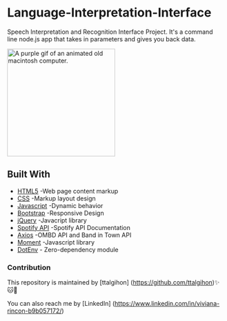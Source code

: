 # Language-Interpretation-Interface
Speech Interpretation and Recognition Interface Project. It's a command line node.js app that takes in parameters and gives you back data.

<img src="https://media.giphy.com/media/4ag7akAmeAfeKTwqxf/source.gif" width=250px height=250px alt="A purple gif of an animated old macintosh computer.">

## Built With
* [HTML5](https://www.w3schools.com/html/default.asp) -Web page content markup
* [CSS](https://www.w3schools.com/css/default.asp) -Markup layout design
* [Javascript](https://www.w3schools.com/js/default.asp) -Dynamic behavior
* [Bootstrap](https://getbootstrap.com/) -Responsive Design
* [jQuery](https://jquery.com/) -Javacript library
* [Spotify API](https://www.npmjs.com/package/node-spotify-api) -Spotify API Documentation
* [Axios](https://www.npmjs.com/package/axios) -OMBD API and Band in Town API
* [Moment](https://www.npmjs.com/package/moment) -Javascript library
* [DotEnv](https://www.npmjs.com/package/dotenv) - Zero-dependency module

### Contribution
This repository is maintained by [ttalgihon] (https://github.com/ttalgihon):sparkles::cat::strawberry:

You can also reach me by [LinkedIn] (https://www.linkedin.com/in/viviana-rincon-b9b057172/)